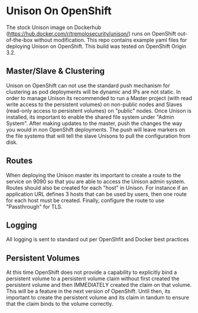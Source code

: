 # Unison On OpenShift

The stock Unison image on Dockerhub (https://hub.docker.com/r/tremolosecurity/unison/) runs on OpenShift out-of-the-box without modification.  This repo contains example yaml files for deploying Unison on OpenShift.  This build was tested on OpenShift Origin 3.2.  

## Master/Slave & Clustering

Unison on OpenShift can not use the standard push mechanism for clustering as pod deployments will be dynamic and IPs are not static.  In order to manage Unison its recommended to run a Master project (with read write access to the persistent volumes) on non-public nodes and Slaves (read-only access to persistent volumes) on "public" nodes.  Once Unison is installed, its important to enable the shared file system under "Admin System".  After making updates to the master, push the changes the way you would in non OpenShift deployments.  The push will leave markers on the file systems that will tell the slave Unisons to pull the configuration from disk.

## Routes

When deploying the Unison master its important to create a route to the service on 9090 so that you are able to access the Unison admin system.  Routes should also be created for each "host" in Unison.  For instance if an application URL defines 3 hosts that can be used by users, then one route for each host must be created.  Finally, configure the route to use "Passthrough" for TLS.

## Logging

All logging is sent to standard out per OpenShfit and Docker best practices

## Persistent Volumes

At this time OpenShift does not provide a capability to explicitly bind a persistent volume to a persistent volume claim without first created the persistent volume and then IMMEDIATELY created the claim on that volume.  This will be a feature in the next version of OpenShift.  Until then, its important to create the persistent volume and its claim in tandum to ensure that the claim binds to the volume correctly.
